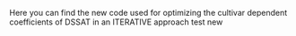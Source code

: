 Here you can find the new code used for optimizing the cultivar dependent coefficients of DSSAT in an ITERATIVE approach
test new
